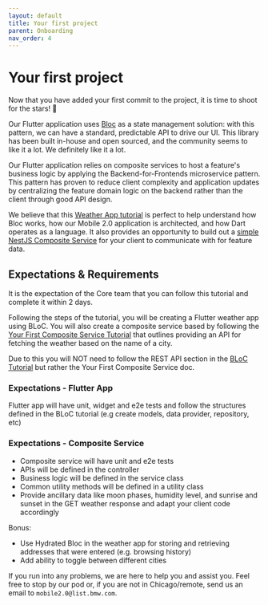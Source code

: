```yaml
---
layout: default
title: Your first project
parent: Onboarding
nav_order: 4
---
```


# Your first project

Now that you have added your first commit to the project, it is time to shoot for the stars! 🌟

Our Flutter application uses [Bloc](https://github.com/felangel/bloc) as a state management solution: with this pattern, we can have a standard, predictable API to drive our UI. This library has been built in-house and open sourced, and the community seems to like it a lot. We definitely like it a lot.

Our Flutter application relies on composite services to host a feature's business logic by applying the Backend-for-Frontends microservice pattern. This pattern has proven to reduce client complexity and application updates by centralizing the feature domain logic on the backend rather than the client through good API design.

We believe that this [Weather App tutorial](https://bloclibrary.dev/#/flutterweathertutorial) is perfect to help understand how Bloc works, how our Mobile 2.0 application is architected, and how Dart operates as a language.  It also provides an opportunity to build out a [simple NestJS Composite Service]({{site.baseurl}}/docs/onboarding/your_first_composite_service/) for your client to communicate with for feature data.

## Expectations & Requirements

It is the expectation of the Core team that you can follow this tutorial and complete it within 2 days. 

Following the steps of the tutorial, you will be creating a Flutter weather app using BLoC.  You will also create a composite service based by following the [Your First Composite Service Tutorial]({{site.baseurl}}/docs/onboarding/your_first_composite_service/) that outlines providing an API for fetching the weather based on the name of a city.  

Due to this you will NOT need to follow the REST API section in the [BLoC Tutorial](https://bloclibrary.dev/#/flutterweathertutorial?id=rest-api) but rather the Your First Composite Service doc.


### Expectations - Flutter App

Flutter app will have unit, widget and e2e tests and follow the structures defined in the BLoC tutorial (e.g create models, data provider, repository, etc)

### Expectations - Composite Service

- Composite service will have unit and e2e tests
- APIs will be defined in the controller
- Business logic will be defined in the service class
- Common utility methods will be defined in a utility class
- Provide ancillary data like moon phases, humidity level, and sunrise and sunset in the GET weather response and adapt your client code accordingly

Bonus:
- Use Hydrated Bloc in the weather app for storing and retrieving addresses that were entered (e.g. browsing history)
- Add ability to toggle between different cities
  
If you run into any problems, we are here to help you and assist you. Feel free to stop by our pod or, if you are not in Chicago/remote, send us an email to `mobile2.0@list.bmw.com`.
